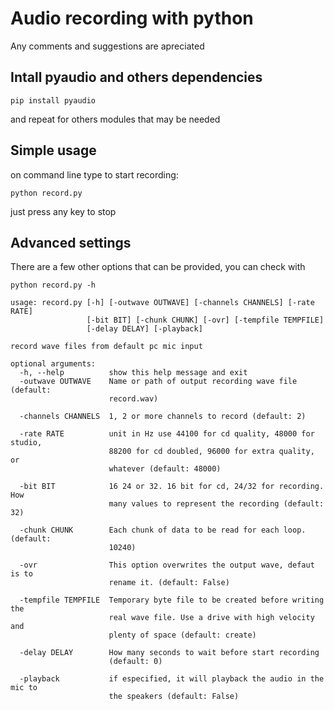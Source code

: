 # Audio recording with python

Any comments and suggestions are apreciated

## Intall pyaudio and others dependencies

```pip install pyaudio```

and repeat for others modules that may be needed

## Simple usage

on command line type to start recording:

```python record.py```

just press any key to stop

## Advanced settings
There are a few other options that can be provided, you can check with 

```python record.py -h```


    usage: record.py [-h] [-outwave OUTWAVE] [-channels CHANNELS] [-rate RATE]
                     [-bit BIT] [-chunk CHUNK] [-ovr] [-tempfile TEMPFILE]
                     [-delay DELAY] [-playback]
    
    record wave files from default pc mic input
    
    optional arguments:
      -h, --help          show this help message and exit
      -outwave OUTWAVE    Name or path of output recording wave file (default:
                          record.wav)
                          
      -channels CHANNELS  1, 2 or more channels to record (default: 2)
    
      -rate RATE          unit in Hz use 44100 for cd quality, 48000 for studio,
                          88200 for cd doubled, 96000 for extra quality, or
                          whatever (default: 48000)
    
      -bit BIT            16 24 or 32. 16 bit for cd, 24/32 for recording. How
                          many values to represent the recording (default: 32)
    
      -chunk CHUNK        Each chunk of data to be read for each loop. (default:
                          10240)
    
      -ovr                This option overwrites the output wave, defaut is to
                          rename it. (default: False)
    
      -tempfile TEMPFILE  Temporary byte file to be created before writing the
                          real wave file. Use a drive with high velocity and
                          plenty of space (default: create)
    
      -delay DELAY        How many seconds to wait before start recording
                          (default: 0)
    
      -playback           if especified, it will playback the audio in the mic to
                          the speakers (default: False)
